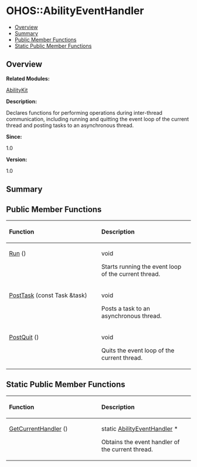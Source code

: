 # OHOS::AbilityEventHandler<a name="ZH-CN_TOPIC_0000001055198142"></a>

-   [Overview](#section1945428263165632)
-   [Summary](#section556883900165632)
-   [Public Member Functions](#pub-methods)
-   [Static Public Member Functions](#pub-static-methods)

## **Overview**<a name="section1945428263165632"></a>

**Related Modules:**

[AbilityKit](AbilityKit.md)

**Description:**

Declares functions for performing operations during inter-thread communication, including running and quitting the event loop of the current thread and posting tasks to an asynchronous thread. 

**Since:**

1.0

**Version:**

1.0

## **Summary**<a name="section556883900165632"></a>

## Public Member Functions<a name="pub-methods"></a>

<a name="table1745891565165632"></a>
<table><thead align="left"><tr id="row1593591473165632"><th class="cellrowborder" valign="top" width="50%" id="mcps1.1.3.1.1"><p id="p1657287286165632"><a name="p1657287286165632"></a><a name="p1657287286165632"></a>Function</p>
</th>
<th class="cellrowborder" valign="top" width="50%" id="mcps1.1.3.1.2"><p id="p1904444121165632"><a name="p1904444121165632"></a><a name="p1904444121165632"></a>Description</p>
</th>
</tr>
</thead>
<tbody><tr id="row1188956204165632"><td class="cellrowborder" valign="top" width="50%" headers="mcps1.1.3.1.1 "><p id="p595408032165632"><a name="p595408032165632"></a><a name="p595408032165632"></a><a href="AbilityKit.md#gac534b1e3746d252944475b3ed9cb5bc7">Run</a> ()</p>
</td>
<td class="cellrowborder" valign="top" width="50%" headers="mcps1.1.3.1.2 "><p id="p1565023342165632"><a name="p1565023342165632"></a><a name="p1565023342165632"></a> void </p>
<p id="p1097640031165632"><a name="p1097640031165632"></a><a name="p1097640031165632"></a>Starts running the event loop of the current thread. </p>
</td>
</tr>
<tr id="row11668317165632"><td class="cellrowborder" valign="top" width="50%" headers="mcps1.1.3.1.1 "><p id="p131588037165632"><a name="p131588037165632"></a><a name="p131588037165632"></a><a href="AbilityKit.md#gad4d0911a8bccd5aca32464bad867cb13">PostTask</a> (const Task &amp;task)</p>
</td>
<td class="cellrowborder" valign="top" width="50%" headers="mcps1.1.3.1.2 "><p id="p1905200095165632"><a name="p1905200095165632"></a><a name="p1905200095165632"></a>void </p>
<p id="p548479506165632"><a name="p548479506165632"></a><a name="p548479506165632"></a>Posts a task to an asynchronous thread. </p>
</td>
</tr>
<tr id="row1731870255165632"><td class="cellrowborder" valign="top" width="50%" headers="mcps1.1.3.1.1 "><p id="p1533218698165632"><a name="p1533218698165632"></a><a name="p1533218698165632"></a><a href="AbilityKit.md#ga075bfbf9e5c9c2178f3183efd664dbaf">PostQuit</a> ()</p>
</td>
<td class="cellrowborder" valign="top" width="50%" headers="mcps1.1.3.1.2 "><p id="p1465150164165632"><a name="p1465150164165632"></a><a name="p1465150164165632"></a> void </p>
<p id="p1874827055165632"><a name="p1874827055165632"></a><a name="p1874827055165632"></a>Quits the event loop of the current thread. </p>
</td>
</tr>
</tbody>
</table>

## Static Public Member Functions<a name="pub-static-methods"></a>

<a name="table843942478165632"></a>
<table><thead align="left"><tr id="row909800215165632"><th class="cellrowborder" valign="top" width="50%" id="mcps1.1.3.1.1"><p id="p842761265165632"><a name="p842761265165632"></a><a name="p842761265165632"></a>Function</p>
</th>
<th class="cellrowborder" valign="top" width="50%" id="mcps1.1.3.1.2"><p id="p2005556387165632"><a name="p2005556387165632"></a><a name="p2005556387165632"></a>Description</p>
</th>
</tr>
</thead>
<tbody><tr id="row1207629358165632"><td class="cellrowborder" valign="top" width="50%" headers="mcps1.1.3.1.1 "><p id="p159791155165632"><a name="p159791155165632"></a><a name="p159791155165632"></a><a href="AbilityKit.md#gad26d144aaecd3185be6902e6d7399b9e">GetCurrentHandler</a> ()</p>
</td>
<td class="cellrowborder" valign="top" width="50%" headers="mcps1.1.3.1.2 "><p id="p2075324327165632"><a name="p2075324327165632"></a><a name="p2075324327165632"></a>static <a href="OHOS-AbilityEventHandler.md">AbilityEventHandler</a> * </p>
<p id="p629708274165632"><a name="p629708274165632"></a><a name="p629708274165632"></a>Obtains the event handler of the current thread. </p>
</td>
</tr>
</tbody>
</table>

